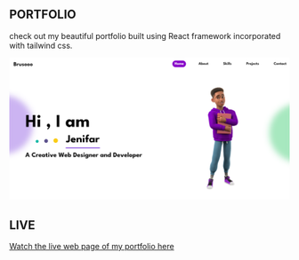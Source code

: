 ## PORTFOLIO

check out my beautiful portfolio built using React framework incorporated with tailwind css.

![Preview](/public/images/homePage/jenifar.png)

## LIVE

[Watch the live web page of my portfolio here](https://jenifar.netlify.app)
